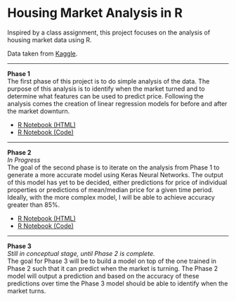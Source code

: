 # Housing Market Analysis in R

Inspired by a class assignment, this project focuses on the analysis of housing market data using R.  
  
Data taken from [Kaggle](https://www.kaggle.com/anthonypino/melbourne-housing-market).

---

**Phase 1**  
The first phase of this project is to do simple analysis of the data. The purpose of this analysis is to identify when the market turned and to determine what features can be used to predict price. Following the analysis comes the creation of linear regression models for before and after the market downturn.

- [R Notebook (HTML)](https://github.com/wwinski/housing-market-R/blob/master/Phase1/Housing%20Linear%20Regression%20Notebook.html)
- [R Notebook (Code)](https://github.com/wwinski/housing-market-R/blob/master/Phase1/Housing%20Linear%20Regression.Rmd)

---

**Phase 2**  
*In Progress*  
The goal of the second phase is to iterate on the analysis from Phase 1 to generate a more accurate model using Keras Neural Networks. The output of this model has yet to be decided, either predictions for price of individual properties or predictions of mean/median price for a given time period. Ideally, with the more complex model, I will be able to achieve accuracy greater than 85%.

- [R Notebook (HTML)](https://github.com/wwinski/housing-market-R/blob/master/Phase2/Housing%20Neural%20Network.nb.html)
- [R Notebook (Code)](https://github.com/wwinski/housing-market-R/blob/master/Phase2/Housing%20Neural%20Network.Rmd)

---

**Phase 3**  
*Still in conceptual stage, until Phase 2 is complete.*  
The goal for Phase 3 will be to build a model on top of the one trained in Phase 2 such that it can predict when the market is turning. The Phase 2 model will output a prediction and based on the accuracy of these predictions over time the Phase 3 model should be able to identify when the market turns.